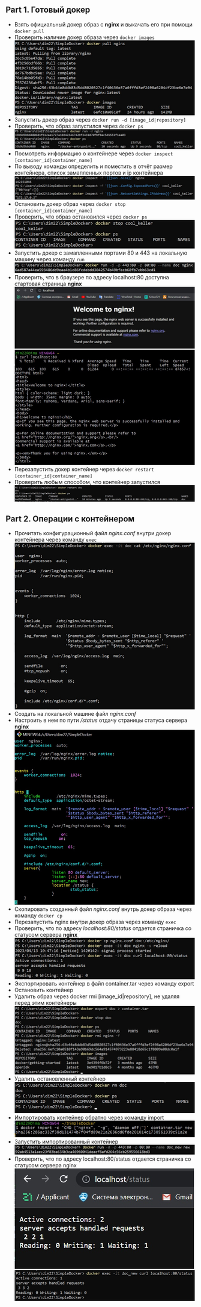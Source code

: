 ## Part 1. Готовый докер

* Взять официальный докер образ с **nginx** и выкачать его при помощи `docker pull`
* Проверить наличие докер образа через `docker images`\
![d1](Screenshots/d1.jpeg)
* Запустить докер образ через `docker run -d [image_id|repository]`
* Проверить, что образ запустился через `docker ps`\
![d2](Screenshots/d2.jpeg)
* Посмотреть информацию о контейнере через `docker inspect [container_id|container_name]`
* По выводу команды определить и поместить в отчёт размер контейнера, список замапленных портов и ip контейнера\
![d3](Screenshots/d3.jpeg)
* Остановить докер образ через `docker stop [container_id|container_name]`
* Проверить, что образ остановился через `docker ps`\
![d4](Screenshots/d4.jpeg)
* Запустить докер с замапленными портами 80 и 443 на локальную машину через команду `run`
![d5](Screenshots/d5.jpeg)
* Проверить, что в браузере по адресу localhost:80 доступна стартовая страница **nginx**\
![d6](Screenshots/d6.jpeg)\
![d7](Screenshots/d7.jpeg)
* Перезапустить докер контейнер через `docker restart [container_id|container_name]`
* Проверить любым способом, что контейнер запустился
![d8](Screenshots/d8.jpeg)

## Part 2. Операции с контейнером

* Прочитать конфигурационный файл *nginx.conf* внутри докер контейнера через команду `exec`\
![d9](Screenshots/d9.jpeg)
* Создать на локальной машине файл *nginx.conf*
* Настроить в нем по пути */status* отдачу страницы статуса сервера **nginx**\
![d10](Screenshots/d10.jpeg)
* Скопировать созданный файл *nginx.conf* внутрь докер образа через команду `docker cp`
* Перезапустить nginx внутри докер образа через команду `exec`
* Проверить, что по адресу *localhost:80/status* отдается страничка со статусом сервера **nginx**\
![d11](Screenshots/d11.jpeg)
* Экспортировать контейнер в файл container.tar через команду export
* Остановить контейнер
* Удалить образ через docker rmi [image_id|repository], не удаляя перед этим контейнеры
![d12](Screenshots/d12.jpeg)
* Удалить остановленный контейнер\
![d13](Screenshots/d13.jpeg)
* Импортировать контейнер обратно через команду import
![d14](Screenshots/d14.jpeg)
* Запустить импортированный контейнер\
![d15](Screenshots/d15.jpeg)
* Проверить, что по адресу localhost:80/status отдается страничка со статусом сервера nginx\
![d16](Screenshots/d16.jpeg)\
![d17](Screenshots/d17.jpeg)
